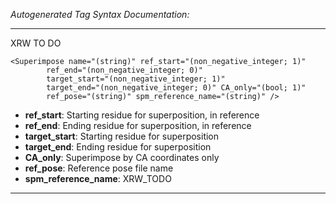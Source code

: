 _Autogenerated Tag Syntax Documentation:_

---
XRW TO DO

```
<Superimpose name="(string)" ref_start="(non_negative_integer; 1)"
        ref_end="(non_negative_integer; 0)"
        target_start="(non_negative_integer; 1)"
        target_end="(non_negative_integer; 0)" CA_only="(bool; 1)"
        ref_pose="(string)" spm_reference_name="(string)" />
```

-   **ref_start**: Starting residue for superposition, in reference
-   **ref_end**: Ending residue for superposition, in reference
-   **target_start**: Starting residue for superposition
-   **target_end**: Ending residue for superposition
-   **CA_only**: Superimpose by CA coordinates only
-   **ref_pose**: Reference pose file name
-   **spm_reference_name**: XRW_TODO

---
